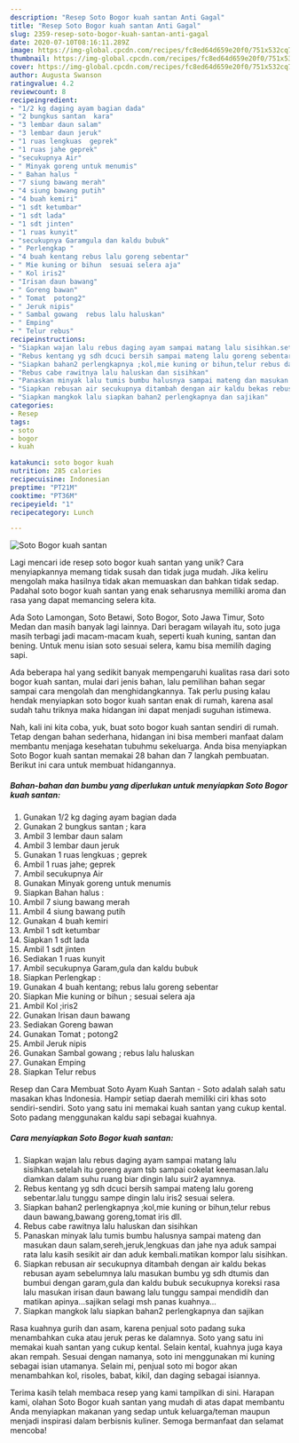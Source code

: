 ```yaml
---
description: "Resep Soto Bogor kuah santan Anti Gagal"
title: "Resep Soto Bogor kuah santan Anti Gagal"
slug: 2359-resep-soto-bogor-kuah-santan-anti-gagal
date: 2020-07-10T08:16:11.289Z
image: https://img-global.cpcdn.com/recipes/fc8ed64d659e20f0/751x532cq70/soto-bogor-kuah-santan-foto-resep-utama.jpg
thumbnail: https://img-global.cpcdn.com/recipes/fc8ed64d659e20f0/751x532cq70/soto-bogor-kuah-santan-foto-resep-utama.jpg
cover: https://img-global.cpcdn.com/recipes/fc8ed64d659e20f0/751x532cq70/soto-bogor-kuah-santan-foto-resep-utama.jpg
author: Augusta Swanson
ratingvalue: 4.2
reviewcount: 8
recipeingredient:
- "1/2 kg daging ayam bagian dada"
- "2 bungkus santan  kara"
- "3 lembar daun salam"
- "3 lembar daun jeruk"
- "1 ruas lengkuas  geprek"
- "1 ruas jahe geprek"
- "secukupnya Air"
- " Minyak goreng untuk menumis"
- " Bahan halus "
- "7 siung bawang merah"
- "4 siung bawang putih"
- "4 buah kemiri"
- "1 sdt ketumbar"
- "1 sdt lada"
- "1 sdt jinten"
- "1 ruas kunyit"
- "secukupnya Garamgula dan kaldu bubuk"
- " Perlengkap "
- "4 buah kentang rebus lalu goreng sebentar"
- " Mie kuning or bihun  sesuai selera aja"
- " Kol iris2"
- "Irisan daun bawang"
- " Goreng bawan"
- " Tomat  potong2"
- " Jeruk nipis"
- " Sambal gowang  rebus lalu haluskan"
- " Emping"
- " Telur rebus"
recipeinstructions:
- "Siapkan wajan lalu rebus daging ayam sampai matang lalu sisihkan.setelah itu goreng ayam tsb sampai cokelat keemasan.lalu diamkan dalam suhu ruang biar dingin lalu suir2 ayamnya."
- "Rebus kentang yg sdh dcuci bersih sampai mateng lalu goreng sebentar.lalu tunggu sampe dingin lalu iris2 sesuai selera."
- "Siapkan bahan2 perlengkapnya ;kol,mie kuning or bihun,telur rebus daun bawang,bawang goreng,tomat iris dll."
- "Rebus cabe rawitnya lalu haluskan dan sisihkan"
- "Panaskan minyak lalu tumis bumbu halusnya sampai mateng dan masukan daun salam,sereh,jeruk,lengkuas dan jahe nya aduk sampai rata lalu kasih sesikit air dan aduk kembali.matikan kompor lalu sisihkan."
- "Siapkan rebusan air secukupnya ditambah dengan air kaldu bekas rebusan ayam sebelumnya lalu masukan bumbu yg sdh dtumis dan bumbui dengan garam,gula dan kaldu bubuk secukupnya koreksi rasa lalu masukan irisan daun bawang lalu tunggu sampai mendidih dan matikan apinya...sajikan selagi msh panas kuahnya..."
- "Siapkan mangkok lalu siapkan bahan2 perlengkapnya dan sajikan"
categories:
- Resep
tags:
- soto
- bogor
- kuah

katakunci: soto bogor kuah 
nutrition: 285 calories
recipecuisine: Indonesian
preptime: "PT21M"
cooktime: "PT36M"
recipeyield: "1"
recipecategory: Lunch

---
```



![Soto Bogor kuah santan](https://img-global.cpcdn.com/recipes/fc8ed64d659e20f0/751x532cq70/soto-bogor-kuah-santan-foto-resep-utama.jpg)

Lagi mencari ide resep soto bogor kuah santan yang unik? Cara menyiapkannya memang tidak susah dan tidak juga mudah. Jika keliru mengolah maka hasilnya tidak akan memuaskan dan bahkan tidak sedap. Padahal soto bogor kuah santan yang enak seharusnya memiliki aroma dan rasa yang dapat memancing selera kita.

Ada Soto Lamongan, Soto Betawi, Soto Bogor, Soto Jawa Timur, Soto Medan dan masih banyak lagi lainnya. Dari beragam wilayah itu, soto juga masih terbagi jadi macam-macam kuah, seperti kuah kuning, santan dan bening. Untuk menu isian soto sesuai selera, kamu bisa memilih daging sapi.

Ada beberapa hal yang sedikit banyak mempengaruhi kualitas rasa dari soto bogor kuah santan, mulai dari jenis bahan, lalu pemilihan bahan segar sampai cara mengolah dan menghidangkannya. Tak perlu pusing kalau hendak menyiapkan soto bogor kuah santan enak di rumah, karena asal sudah tahu triknya maka hidangan ini dapat menjadi suguhan istimewa.


Nah, kali ini kita coba, yuk, buat soto bogor kuah santan sendiri di rumah. Tetap dengan bahan sederhana, hidangan ini bisa memberi manfaat dalam membantu menjaga kesehatan tubuhmu sekeluarga. Anda bisa menyiapkan Soto Bogor kuah santan memakai 28 bahan dan 7 langkah pembuatan. Berikut ini cara untuk membuat hidangannya.

<!--inarticleads1-->

##### Bahan-bahan dan bumbu yang diperlukan untuk menyiapkan Soto Bogor kuah santan:

1. Gunakan 1/2 kg daging ayam bagian dada
1. Gunakan 2 bungkus santan ; kara
1. Ambil 3 lembar daun salam
1. Ambil 3 lembar daun jeruk
1. Gunakan 1 ruas lengkuas ; geprek
1. Ambil 1 ruas jahe; geprek
1. Ambil secukupnya Air
1. Gunakan  Minyak goreng untuk menumis
1. Siapkan  Bahan halus :
1. Ambil 7 siung bawang merah
1. Ambil 4 siung bawang putih
1. Gunakan 4 buah kemiri
1. Ambil 1 sdt ketumbar
1. Siapkan 1 sdt lada
1. Ambil 1 sdt jinten
1. Sediakan 1 ruas kunyit
1. Ambil secukupnya Garam,gula dan kaldu bubuk
1. Siapkan  Perlengkap :
1. Gunakan 4 buah kentang; rebus lalu goreng sebentar
1. Siapkan  Mie kuning or bihun ; sesuai selera aja
1. Ambil  Kol ;iris2
1. Gunakan Irisan daun bawang
1. Sediakan  Goreng bawan
1. Gunakan  Tomat ; potong2
1. Ambil  Jeruk nipis
1. Gunakan  Sambal gowang ; rebus lalu haluskan
1. Gunakan  Emping
1. Siapkan  Telur rebus


Resep dan Cara Membuat Soto Ayam Kuah Santan - Soto adalah salah satu masakan khas Indonesia. Hampir setiap daerah memiliki ciri khas soto sendiri-sendiri. Soto yang satu ini memakai kuah santan yang cukup kental. Soto padang menggunakan kaldu sapi sebagai kuahnya. 

<!--inarticleads2-->

##### Cara menyiapkan Soto Bogor kuah santan:

1. Siapkan wajan lalu rebus daging ayam sampai matang lalu sisihkan.setelah itu goreng ayam tsb sampai cokelat keemasan.lalu diamkan dalam suhu ruang biar dingin lalu suir2 ayamnya.
1. Rebus kentang yg sdh dcuci bersih sampai mateng lalu goreng sebentar.lalu tunggu sampe dingin lalu iris2 sesuai selera.
1. Siapkan bahan2 perlengkapnya ;kol,mie kuning or bihun,telur rebus daun bawang,bawang goreng,tomat iris dll.
1. Rebus cabe rawitnya lalu haluskan dan sisihkan
1. Panaskan minyak lalu tumis bumbu halusnya sampai mateng dan masukan daun salam,sereh,jeruk,lengkuas dan jahe nya aduk sampai rata lalu kasih sesikit air dan aduk kembali.matikan kompor lalu sisihkan.
1. Siapkan rebusan air secukupnya ditambah dengan air kaldu bekas rebusan ayam sebelumnya lalu masukan bumbu yg sdh dtumis dan bumbui dengan garam,gula dan kaldu bubuk secukupnya koreksi rasa lalu masukan irisan daun bawang lalu tunggu sampai mendidih dan matikan apinya...sajikan selagi msh panas kuahnya...
1. Siapkan mangkok lalu siapkan bahan2 perlengkapnya dan sajikan


Rasa kuahnya gurih dan asam, karena penjual soto padang suka menambahkan cuka atau jeruk peras ke dalamnya. Soto yang satu ini memakai kuah santan yang cukup kental. Selain kental, kuahnya juga kaya akan rempah. Sesuai dengan namanya, soto ini menggunakan mi kuning sebagai isian utamanya. Selain mi, penjual soto mi bogor akan menambahkan kol, risoles, babat, kikil, dan daging sebagai isiannya. 

Terima kasih telah membaca resep yang kami tampilkan di sini. Harapan kami, olahan Soto Bogor kuah santan yang mudah di atas dapat membantu Anda menyiapkan makanan yang sedap untuk keluarga/teman maupun menjadi inspirasi dalam berbisnis kuliner. Semoga bermanfaat dan selamat mencoba!
